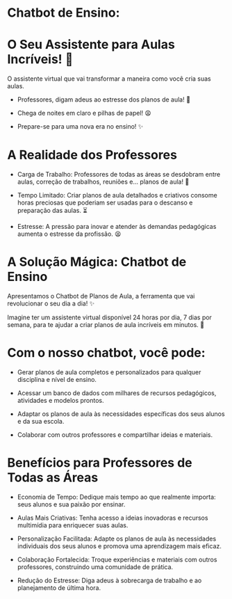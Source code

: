 # Chatbot de Ensino: 
# O Seu Assistente para Aulas Incríveis! 🚀
O assistente virtual que vai transformar a maneira como você cria suas aulas.

* Professores, digam adeus ao estresse dos planos de aula! 🤯

* Chega de noites em claro e pilhas de papel! 😩

* Prepare-se para uma nova era no ensino! ✨

# A Realidade dos Professores
* Carga de Trabalho: Professores de todas as áreas se desdobram entre aulas, correção de trabalhos, reuniões e... planos de aula! 🤯

* Tempo Limitado: Criar planos de aula detalhados e criativos consome horas preciosas que poderiam ser usadas para o descanso e preparação das aulas. ⏳

* Estresse: A pressão para inovar e atender às demandas pedagógicas aumenta o estresse da profissão. 😫

# A Solução Mágica: Chatbot de Ensino
Apresentamos o Chatbot de Planos de Aula, a ferramenta que vai revolucionar o seu dia a dia! ✨

Imagine ter um assistente virtual disponível 24 horas por dia, 7 dias por semana, para te ajudar a criar planos de aula incríveis em minutos. 🤩

# Com o nosso chatbot, você pode:

* Gerar planos de aula completos e personalizados para qualquer disciplina e nível de ensino.

* Acessar um banco de dados com milhares de recursos pedagógicos, atividades e modelos prontos.

* Adaptar os planos de aula às necessidades específicas dos seus alunos e da sua escola.

* Colaborar com outros professores e compartilhar ideias e materiais.

# Benefícios para Professores de Todas as Áreas
* Economia de Tempo: Dedique mais tempo ao que realmente importa: seus alunos e sua paixão por ensinar.

* Aulas Mais Criativas: Tenha acesso a ideias inovadoras e recursos multimídia para enriquecer suas aulas.

* Personalização Facilitada: Adapte os planos de aula às necessidades individuais dos seus alunos e promova uma aprendizagem mais eficaz.

* Colaboração Fortalecida: Troque experiências e materiais com outros professores, construindo uma comunidade de prática.

* Redução do Estresse: Diga adeus à sobrecarga de trabalho e ao planejamento de última hora.




